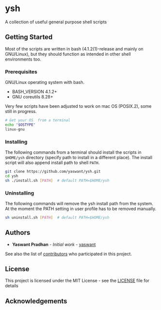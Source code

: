# ysh
A collection of useful general purpose shell scripts

## Getting Started

Most of the scripts are written in bash (4.1.2(1)-release and mainly on GNU/Linux),
but they should function as intended in other shell environments too.

### Prerequisites

GNU/Linux operating system with bash.

* BASH_VERSION 4.1.2+
* GNU coreutils 8.28+

Very few scripts have been adjusted to work on mac OS (POSIX.2), some still in progress.

```sh
# Get your OS  from a terminal
echo "$OSTYPE"
linux-gnu
```

### Installing
The following commands from a terminal should install the scripts in `$HOME/ysh` directory (specify path to install in a different place). The install script will also append install path to shell `PATH`.

```sh
git clone https://github.com/yaswant/ysh.git
cd ysh
sh ./install.sh [PATH]  # default PATH=$HOME/ysh
```

### Uninstalling
The following commands will remove the ysh install path from the system.  At the moment the PATH setting in user profile has to be removed manually.

```sh
sh uninstall.sh [PATH]  # default PATH=$HOME/ysh
```
<!-- ## Running the tests


### Break down into end to end tests


### And coding style tests


## Deployment


## Built With


## Contributing


## Versioning
 -->

## Authors

* **Yaswant Pradhan** - *Initial work* - [yaswant](https://github.com/yaswant)

See also the list of [contributors](https://github.com/yaswant/ysh/contributors) who participated in this project.

## License

This project is licensed under the MIT License - see the [LICENSE](LICENSE) file for details

## Acknowledgements
